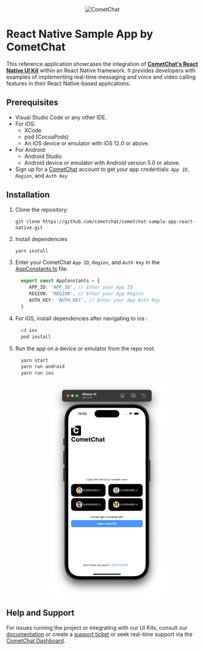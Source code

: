 <p align="center">
  <img alt="CometChat" src="https://assets.cometchat.io/website/images/logos/banner.png">
</p>

# React Native Sample App by CometChat

This reference application showcases the integration of [**CometChat's React Native UI Kit**](https://www.cometchat.com/docs/v4/react-native-uikit/overview) within an React Native framework. It provides developers with examples of implementing real-time messaging and voice and video calling features in their React Native-based applications.

## Prerequisites
- Visual Studio Code or any other IDE.
- For iOS:
	- XCode
  	- pod (CocoaPods)
	- An iOS device or emulator with iOS 12.0 or above.
- For Android:
	- Android Studio
	- Android device or emulator with Android version 5.0 or above.
- Sign up for a [CometChat](https://app.cometchat.com/) account to get your app credentials: _`App ID`_, _`Region`_, and _`Auth Key`_


## Installation
1. Clone the repository:
    ```
    git clone https://github.com/cometchat/cometchat-sample-app-react-native.git
    ```
2. Install dependencies
    ```sh 
    yarn install
    ```

3. Enter your CometChat _`App ID`_, _`Region`_, and _`Auth Key`_ in the [AppConstants.ts](./AppConstants.ts) file:
    ```typescript
      export const AppConstants = {
         APP_ID: 'APP_ID', // Enter your App ID
         REGION: 'REGION', // Enter your App Region
         AUTH_KEY: 'AUTH_KEY', // Enter your App Auth Key
      }
    ```

4. For iOS, install dependencies after navigating to ios :
    ```sh
      cd ios
      pod install
    ```

5. Run the app on a device or emulator from the repo root.
	```sh 
      yarn start
      yarn run android
      yarn run ios
	```
 
   <div style="
    display: flex;
    align-items: center;
    justify-content: center;">
   <img src="./Screenshots/login.png" alt="login" width="300">
   </div>




## Help and Support
For issues running the project or integrating with our UI Kits, consult our [documentation](https://www.cometchat.com/docs/react-native-uikit/integration) or create a [support ticket](https://help.cometchat.com/hc/en-us) or seek real-time support via the [CometChat Dashboard](http://app.cometchat.com/).
